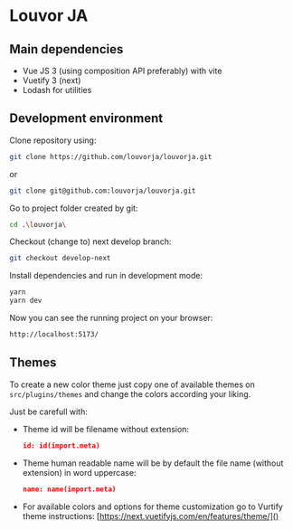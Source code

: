 # Louvor JA

## Main dependencies

- Vue JS 3 (using composition API preferably) with vite
- Vuetify 3 (next)
- Lodash for utilities


## Development environment

Clone repository using:

```sh
git clone https://github.com/louvorja/louvorja.git
```

or

```sh
git clone git@github.com:louvorja/louvorja.git
```

Go to project folder created by git:

```sh
cd .\louvorja\
```

Checkout (change to) next develop branch:

```sh
git checkout develop-next
```

Install dependencies and run in development mode:

```sh
yarn
yarn dev
```

Now you can see the running project on your browser:

```sh
http://localhost:5173/
```


## Themes

To create a new color theme just copy one of available themes on `src/plugins/themes` and change the colors according your liking.

Just be carefull with:

- Theme id will be filename without extension:
  ```json
  id: id(import.meta)
  ```
- Theme human readable name will be by default the file name (without extension) in word uppercase:
  ```json
  name: name(import.meta)
  ```
- For available colors and options for theme customization go to Vurtify theme instructions: [https://next.vuetifyjs.com/en/features/theme/]()
